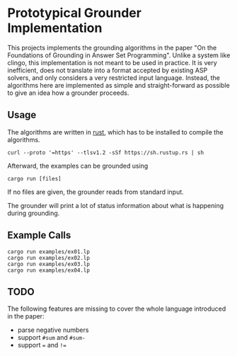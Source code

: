 # Prototypical Grounder Implementation

This projects implements the grounding algorithms in the paper "On the
Foundations of Grounding in Answer Set Programming". Unlike a system like
clingo, this implementation is not meant to be used in practice. It is very
inefficient, does not translate into a format accepted by existing ASP solvers,
and only considers a very restricted input language. Instead, the algorithms
here are implemented as simple and straight-forward as possible to give an idea
how a grounder proceeds.

## Usage

The algorithms are written in [rust], which has to be installed to compile the
algorithms.

    curl --proto '=https' --tlsv1.2 -sSf https://sh.rustup.rs | sh

Afterward, the examples can be grounded using

    cargo run [files]

If no files are given, the grounder reads from standard input.

The grounder will print a lot of status information about what is happening
during grounding.

## Example Calls

    cargo run examples/ex01.lp
    cargo run examples/ex02.lp
    cargo run examples/ex03.lp
    cargo run examples/ex04.lp

## TODO

The following features are missing to cover the whole language introduced in
the paper:

- parse negative numbers
- support `#sum` and `#sum-`
- support `=` and `!=`

[rust]: https://www.rust-lang.org/
